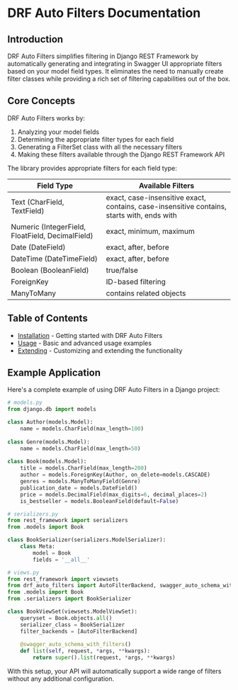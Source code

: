 # DRF Auto Filters Documentation

## Introduction

DRF Auto Filters simplifies filtering in Django REST Framework by automatically generating and integrating in Swagger UI appropriate filters based on your model field types. It eliminates the need to manually create filter classes while providing a rich set of filtering capabilities out of the box.

## Core Concepts

DRF Auto Filters works by:

1. Analyzing your model fields
2. Determining the appropriate filter types for each field
3. Generating a FilterSet class with all the necessary filters
4. Making these filters available through the Django REST Framework API

The library provides appropriate filters for each field type:

| Field Type | Available Filters |
|------------|-------------------|
| Text (CharField, TextField) | exact, case-insensitive exact, contains, case-insensitive contains, starts with, ends with |
| Numeric (IntegerField, FloatField, DecimalField) | exact, minimum, maximum |
| Date (DateField) | exact, after, before |
| DateTime (DateTimeField) | exact, after, before |
| Boolean (BooleanField) | true/false |
| ForeignKey | ID-based filtering |
| ManyToMany | contains related objects |

## Table of Contents

- [Installation](installation.md) - Getting started with DRF Auto Filters
- [Usage](usage.md) - Basic and advanced usage examples
- [Extending](extending.md) - Customizing and extending the functionality

## Example Application

Here's a complete example of using DRF Auto Filters in a Django project:

```python
# models.py
from django.db import models

class Author(models.Model):
    name = models.CharField(max_length=100)
    
class Genre(models.Model):
    name = models.CharField(max_length=50)
    
class Book(models.Model):
    title = models.CharField(max_length=200)
    author = models.ForeignKey(Author, on_delete=models.CASCADE)
    genres = models.ManyToManyField(Genre)
    publication_date = models.DateField()
    price = models.DecimalField(max_digits=6, decimal_places=2)
    is_bestseller = models.BooleanField(default=False)

# serializers.py
from rest_framework import serializers
from .models import Book

class BookSerializer(serializers.ModelSerializer):
    class Meta:
        model = Book
        fields = '__all__'

# views.py
from rest_framework import viewsets
from drf_auto_filters import AutoFilterBackend, swagger_auto_schema_with_filters
from .models import Book
from .serializers import BookSerializer

class BookViewSet(viewsets.ModelViewSet):
    queryset = Book.objects.all()
    serializer_class = BookSerializer
    filter_backends = [AutoFilterBackend]
    
    @swagger_auto_schema_with_filters()
    def list(self, request, *args, **kwargs):
        return super().list(request, *args, **kwargs)
```

With this setup, your API will automatically support a wide range of filters without any additional configuration.